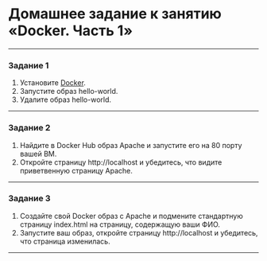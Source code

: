# Домашнее задание к занятию «Docker. Часть 1»

---

### Задание 1  

1. Установите [Docker](https://www.docker.com/).
1. Запустите образ hello-world.
1. Удалите образ hello-world.

---

### Задание 2

1. Найдите в Docker Hub образ Apache и запустите его на 80 порту вашей ВМ.
2. Откройте страницу http://localhost и убедитесь, что видите приветвенную страницу Apache.

---

### Задание 3

1. Создайте свой Docker образ с Apache и подмените стандартную страницу index.html на страницу, содержащую ваши ФИО.
2. Запустите ваш образ, откройте страницу http://localhost и убедитесь, что страница изменилась.

---
